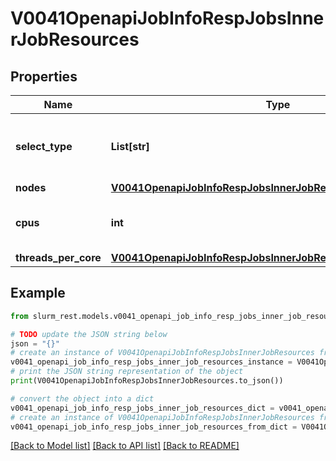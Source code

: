 # V0041OpenapiJobInfoRespJobsInnerJobResources


## Properties

Name | Type | Description | Notes
------------ | ------------- | ------------- | -------------
**select_type** | **List[str]** | Scheduling consumption resource selection type | 
**nodes** | [**V0041OpenapiJobInfoRespJobsInnerJobResourcesNodes**](V0041OpenapiJobInfoRespJobsInnerJobResourcesNodes.md) |  | [optional] 
**cpus** | **int** | Number of processors in the allocation | 
**threads_per_core** | [**V0041OpenapiJobInfoRespJobsInnerJobResourcesThreadsPerCore**](V0041OpenapiJobInfoRespJobsInnerJobResourcesThreadsPerCore.md) |  | 

## Example

```python
from slurm_rest.models.v0041_openapi_job_info_resp_jobs_inner_job_resources import V0041OpenapiJobInfoRespJobsInnerJobResources

# TODO update the JSON string below
json = "{}"
# create an instance of V0041OpenapiJobInfoRespJobsInnerJobResources from a JSON string
v0041_openapi_job_info_resp_jobs_inner_job_resources_instance = V0041OpenapiJobInfoRespJobsInnerJobResources.from_json(json)
# print the JSON string representation of the object
print(V0041OpenapiJobInfoRespJobsInnerJobResources.to_json())

# convert the object into a dict
v0041_openapi_job_info_resp_jobs_inner_job_resources_dict = v0041_openapi_job_info_resp_jobs_inner_job_resources_instance.to_dict()
# create an instance of V0041OpenapiJobInfoRespJobsInnerJobResources from a dict
v0041_openapi_job_info_resp_jobs_inner_job_resources_from_dict = V0041OpenapiJobInfoRespJobsInnerJobResources.from_dict(v0041_openapi_job_info_resp_jobs_inner_job_resources_dict)
```
[[Back to Model list]](../README.md#documentation-for-models) [[Back to API list]](../README.md#documentation-for-api-endpoints) [[Back to README]](../README.md)


